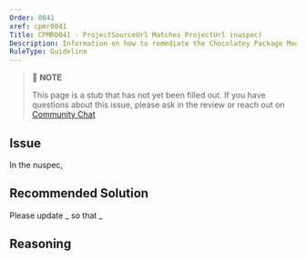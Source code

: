 ```yaml
---
Order: 0041
xref: cpmr0041
Title: CPMR0041 - ProjectSourceUrl Matches ProjectUrl (nuspec)
Description: Information on how to remediate the Chocolatey Package Moderation Rule 0041
RuleType: Guideline
---
```


<?! Include "../../../../../shared/package-validator-rule-guideline.txt" /?>

> :memo: **NOTE**
>
> This page is a stub that has not yet been filled out. If you have questions about this issue, please ask in the review or reach out on [Community Chat](https://ch0.co/community)

## Issue

In the nuspec,

## Recommended Solution

Please update _ so that _

## Reasoning
